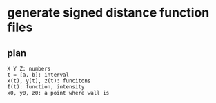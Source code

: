 # generate signed distance function files

## plan

	X Y Z: numbers
	t = [a, b]: interval
	x(t), y(t), z(t): funcitons
	I(t): function, intensity
	x0, y0, z0: a point where wall is
